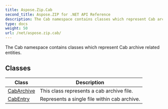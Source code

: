 ```yaml
---
title: Aspose.Zip.Cab
second_title: Aspose.ZIP for .NET API Reference
description: The Cab namespace contains classes which represent Cab archive related entities
type: docs
weight: 50
url: /net/aspose.zip.cab/
---
```

The Cab namespace contains classes which represent Cab archive related entities.

## Classes

| Class | Description |
| --- | --- |
| [CabArchive](./cabarchive/) | This class represents a cab archive file. |
| [CabEntry](./cabentry/) | Represents a single file within cab archive. |


